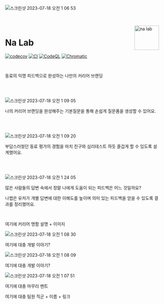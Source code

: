 ![스크린샷 2023-07-18 오전 1 06 53](https://github.com/depromeet/na-lab-client/assets/26461307/7147c8a5-f48d-48d6-b8bf-d758df64184e)

<br/>
<br/>

<img src="https://github.com/depromeet/na-lab-client/assets/26461307/bb65047a-0b74-4cbb-9d9b-026fa1ab50ba" alt="na lab" align="right" height="80" />

# Na Lab

[![codecov](https://codecov.io/gh/depromeet/na-lab-client/branch/main/graph/badge.svg?token=3PSF7HIYSW)](https://codecov.io/gh/depromeet/na-lab-client) [![CI](https://github.com/depromeet/na-lab-client/actions/workflows/ci.yml/badge.svg)](https://github.com/depromeet/na-lab-client/actions/workflows/ci.yml) [![CodeQL](https://github.com/depromeet/na-lab-client/actions/workflows/github-code-scanning/codeql/badge.svg)](https://github.com/depromeet/na-lab-client/actions/workflows/github-code-scanning/codeql) [![Chromatic](https://github.com/depromeet/na-lab-client/actions/workflows/chromatic.yml/badge.svg)](https://github.com/depromeet/na-lab-client/actions/workflows/chromatic.yml)

<br />

동료의 익명 피드백으로 완성하는 나만의 커리어 브랜딩

<br />

<br />

![스크린샷 2023-07-18 오전 1 09 05](https://github.com/depromeet/na-lab-client/assets/26461307/02ec7d6a-4a82-4d0a-9c5a-1eaa0de7d166)

나의 커리어 브랜딩을 완성해주는 기본질문을 통해 손쉽게 질문폼을 생성할 수 있어요.

<br />

<br />

![스크린샷 2023-07-18 오전 1 09 20](https://github.com/depromeet/na-lab-client/assets/26461307/53664ba1-0970-4054-9b49-8071f0a4bf6c)

부담스러웠던 동료 평가의 경험을 마치 친구와 심리테스트 하듯 즐겁게 할 수 있도록 설계했어요.

<br />

<br />

![스크린샷 2023-07-18 오전 1 24 05](https://github.com/depromeet/na-lab-client/assets/26461307/459be0a9-1ba9-4d75-9a33-b36ed1747db8)

많은 사람들의 답변 속에서 정말 나에게 도움이 되는 피드백은 어느 것일까요?

나랩은 유저가 개별 답변에 대한 이해도를 높이며 의미 있는 피드백을 얻을 수 있도록 결과를 정리했어요.

<br />

여기에 커리어 명함 설명 + 이미지

![스크린샷 2023-07-18 오전 1 08 30](https://github.com/depromeet/na-lab-client/assets/26461307/53c6a91b-d029-4fd9-acad-647a771507e3)

여기에 대충 개발 이야기?

![스크린샷 2023-07-18 오전 1 08 09](https://github.com/depromeet/na-lab-client/assets/26461307/27586832-3bd7-4cbb-a659-1e446ed996d3)

여기에 대충 개발 이야기?

![스크린샷 2023-07-18 오전 1 07 51](https://github.com/depromeet/na-lab-client/assets/26461307/a0ec5325-7489-4f0a-a350-73ee77054692)

여기에 대충 마무리 멘트

여기에 대충 팀원 직군 + 이름 + 링크
